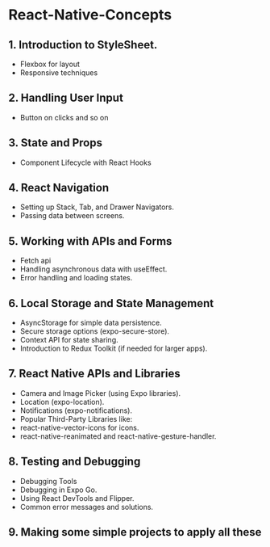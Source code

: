# React-Native-Concepts



## 1. Introduction to StyleSheet.
- Flexbox for layout
- Responsive techniques
 


## 2. Handling User Input
- Button on clicks and so on



## 3. State and Props
- Component Lifecycle with React Hooks
 


## 4. React Navigation
- Setting up Stack, Tab, and Drawer Navigators.
- Passing data between screens.



## 5. Working with APIs and Forms
- Fetch api
- Handling asynchronous data with useEffect.
- Error handling and loading states.




## 6. Local Storage and State Management
- AsyncStorage for simple data persistence.
- Secure storage options (expo-secure-store).
- Context API for state sharing.
- Introduction to Redux Toolkit (if needed for larger apps).




## 7. React Native APIs and Libraries
- Camera and Image Picker (using Expo libraries).
- Location (expo-location).
- Notifications (expo-notifications).
- Popular Third-Party Libraries like:
- react-native-vector-icons for icons.
- react-native-reanimated and react-native-gesture-handler.




## 8. Testing and Debugging
- Debugging Tools
- Debugging in Expo Go.
- Using React DevTools and Flipper.
- Common error messages and solutions.



## 9. Making some simple projects to apply all these
